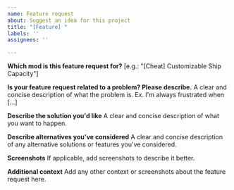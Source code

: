 ```yaml
---
name: Feature request
about: Suggest an idea for this project
title: "[Feature] "
labels: ''
assignees: ''

---
```


**Which mod is this feature request for?**
[e.g.: "[Cheat] Customizable Ship Capacity"]

**Is your feature request related to a problem? Please describe.**
A clear and concise description of what the problem is. Ex. I'm always frustrated when [...]

**Describe the solution you'd like**
A clear and concise description of what you want to happen.

**Describe alternatives you've considered**
A clear and concise description of any alternative solutions or features you've considered.

**Screenshots**
If applicable, add screenshots to describe it better.

**Additional context**
Add any other context or screenshots about the feature request here.
